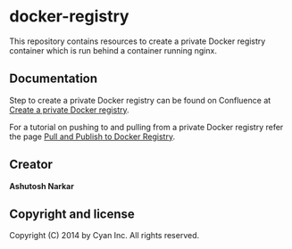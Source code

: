 docker-registry
===============

This repository contains resources to create a private Docker registry container which is run behind a container running nginx.

Documentation
--------------
Step to create a private Docker registry can be found on Confluence at [Create a private Docker registry](https://confluence.cyanoptics.com/display/BPP/Create+a+private+Docker+registry).

For a tutorial on pushing to and pulling from a private Docker registry refer the page [Pull and Publish to Docker Registry](https://confluence.cyanoptics.com/display/BPP/Pull+and+Publish+to+Docker+Registry).

Creator
--------
**Ashutosh Narkar**

Copyright and license
---------------------
Copyright (C) 2014 by Cyan Inc. All rights reserved.
